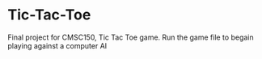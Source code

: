 # Tic-Tac-Toe
Final project for CMSC150, Tic Tac Toe game. 
  Run the game file to begain playing against a computer AI
